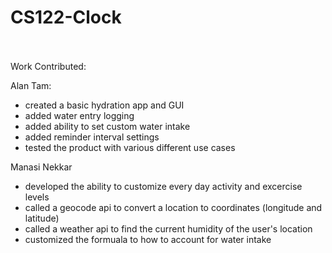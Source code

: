 # CS122-Clock
<br>
<br>
Work Contributed:<br>

Alan Tam:<br>
- created a basic hydration app and GUI<br>
- added water entry logging<br>
- added ability to set custom water intake<br>
- added reminder interval settings<br>
- tested the product with various different use cases


Manasi Nekkar <br>
- developed the ability to customize every day activity and excercise levels 
- called a geocode api to convert a location to coordinates (longitude and latitude)
- called a weather api to find the current humidity of the user's location
- customized the formuala to how to account for water intake